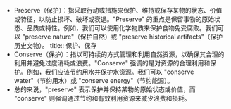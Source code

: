 - Preserve（保护）：指采取行动或措施来保护、维持或保存某物的状态、价值或特征，以防止损坏、破坏或衰退。"Preserve" 的重点是保留事物的原始状态、品质或特性。例如，我们可以使用化学物质来保护食物免受腐败。我们可以 "preserve nature"（保护自然）或 "preserve historical artifacts"（保护历史文物）。
  title:: 保护、保存
- Conserve（保护）：指以可持续的方式管理和利用自然资源，以确保其合理的利用并避免过度消耗或浪费。"Conserve" 强调的是对资源的合理利用和保护。例如，我们应该节约用水并保护水资源。我们可以 "conserve water"（节约用水）或 "conserve energy"（节约能源）。
- 总的来说，"preserve" 表示保护并保持某物的原始状态或价值，而 "conserve" 则强调通过节约和有效利用资源来减少浪费和损耗。